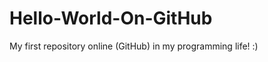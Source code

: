 Hello-World-On-GitHub
=====================

My first repository online (GitHub) in my programming life! :)

